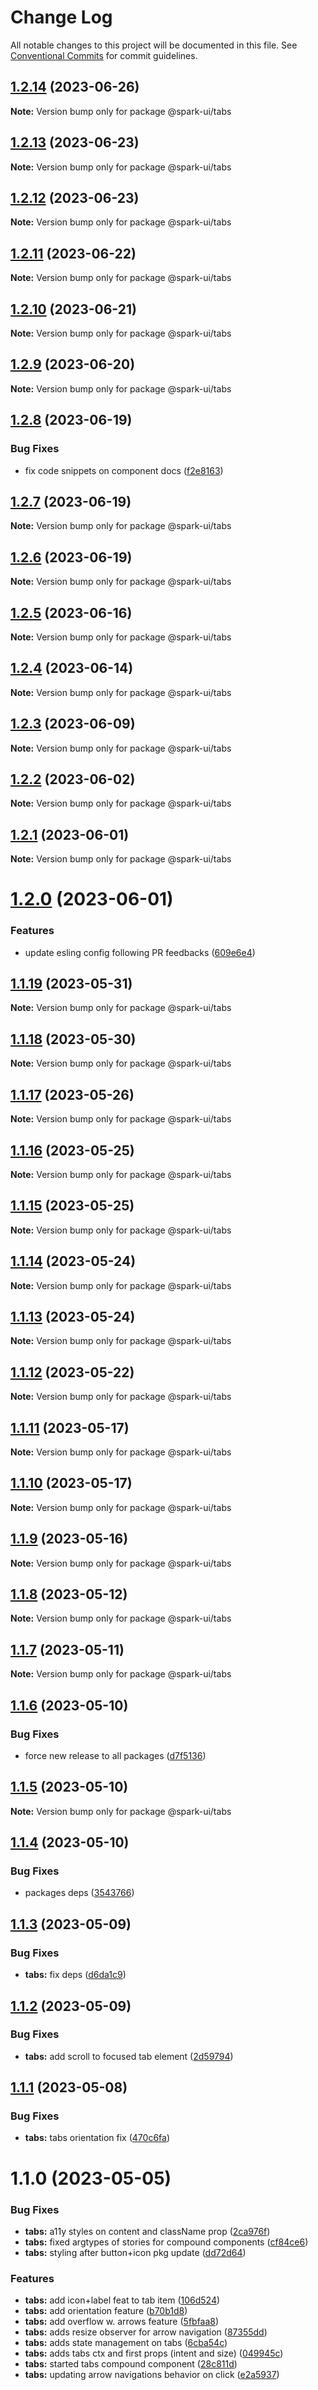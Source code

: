# Change Log

All notable changes to this project will be documented in this file.
See [Conventional Commits](https://conventionalcommits.org) for commit guidelines.

## [1.2.14](https://github.com/adevinta/spark/compare/@spark-ui/tabs@1.2.13...@spark-ui/tabs@1.2.14) (2023-06-26)

**Note:** Version bump only for package @spark-ui/tabs

## [1.2.13](https://github.com/adevinta/spark/compare/@spark-ui/tabs@1.2.12...@spark-ui/tabs@1.2.13) (2023-06-23)

**Note:** Version bump only for package @spark-ui/tabs

## [1.2.12](https://github.com/adevinta/spark/compare/@spark-ui/tabs@1.2.11...@spark-ui/tabs@1.2.12) (2023-06-23)

**Note:** Version bump only for package @spark-ui/tabs

## [1.2.11](https://github.com/adevinta/spark/compare/@spark-ui/tabs@1.2.10...@spark-ui/tabs@1.2.11) (2023-06-22)

**Note:** Version bump only for package @spark-ui/tabs

## [1.2.10](https://github.com/adevinta/spark/compare/@spark-ui/tabs@1.2.9...@spark-ui/tabs@1.2.10) (2023-06-21)

**Note:** Version bump only for package @spark-ui/tabs

## [1.2.9](https://github.com/adevinta/spark/compare/@spark-ui/tabs@1.2.8...@spark-ui/tabs@1.2.9) (2023-06-20)

**Note:** Version bump only for package @spark-ui/tabs

## [1.2.8](https://github.com/adevinta/spark/compare/@spark-ui/tabs@1.2.7...@spark-ui/tabs@1.2.8) (2023-06-19)

### Bug Fixes

- fix code snippets on component docs ([f2e8163](https://github.com/adevinta/spark/commit/f2e8163130257ba86bd61fbce77846f373a642d6))

## [1.2.7](https://github.com/adevinta/spark/compare/@spark-ui/tabs@1.2.6...@spark-ui/tabs@1.2.7) (2023-06-19)

**Note:** Version bump only for package @spark-ui/tabs

## [1.2.6](https://github.com/adevinta/spark/compare/@spark-ui/tabs@1.2.5...@spark-ui/tabs@1.2.6) (2023-06-19)

**Note:** Version bump only for package @spark-ui/tabs

## [1.2.5](https://github.com/adevinta/spark/compare/@spark-ui/tabs@1.2.4...@spark-ui/tabs@1.2.5) (2023-06-16)

**Note:** Version bump only for package @spark-ui/tabs

## [1.2.4](https://github.com/adevinta/spark/compare/@spark-ui/tabs@1.2.3...@spark-ui/tabs@1.2.4) (2023-06-14)

**Note:** Version bump only for package @spark-ui/tabs

## [1.2.3](https://github.com/adevinta/spark/compare/@spark-ui/tabs@1.2.2...@spark-ui/tabs@1.2.3) (2023-06-09)

**Note:** Version bump only for package @spark-ui/tabs

## [1.2.2](https://github.com/adevinta/spark/compare/@spark-ui/tabs@1.2.1...@spark-ui/tabs@1.2.2) (2023-06-02)

**Note:** Version bump only for package @spark-ui/tabs

## [1.2.1](https://github.com/adevinta/spark/compare/@spark-ui/tabs@1.2.0...@spark-ui/tabs@1.2.1) (2023-06-01)

**Note:** Version bump only for package @spark-ui/tabs

# [1.2.0](https://github.com/adevinta/spark/compare/@spark-ui/tabs@1.1.19...@spark-ui/tabs@1.2.0) (2023-06-01)

### Features

- update esling config following PR feedbacks ([609e6e4](https://github.com/adevinta/spark/commit/609e6e44fce1a38a4a8d44a9e2dc77b95ca25650))

## [1.1.19](https://github.com/adevinta/spark/compare/@spark-ui/tabs@1.1.18...@spark-ui/tabs@1.1.19) (2023-05-31)

**Note:** Version bump only for package @spark-ui/tabs

## [1.1.18](https://github.com/adevinta/spark/compare/@spark-ui/tabs@1.1.17...@spark-ui/tabs@1.1.18) (2023-05-30)

**Note:** Version bump only for package @spark-ui/tabs

## [1.1.17](https://github.com/adevinta/spark/compare/@spark-ui/tabs@1.1.16...@spark-ui/tabs@1.1.17) (2023-05-26)

**Note:** Version bump only for package @spark-ui/tabs

## [1.1.16](https://github.com/adevinta/spark/compare/@spark-ui/tabs@1.1.15...@spark-ui/tabs@1.1.16) (2023-05-25)

**Note:** Version bump only for package @spark-ui/tabs

## [1.1.15](https://github.com/adevinta/spark/compare/@spark-ui/tabs@1.1.14...@spark-ui/tabs@1.1.15) (2023-05-25)

**Note:** Version bump only for package @spark-ui/tabs

## [1.1.14](https://github.com/adevinta/spark/compare/@spark-ui/tabs@1.1.13...@spark-ui/tabs@1.1.14) (2023-05-24)

**Note:** Version bump only for package @spark-ui/tabs

## [1.1.13](https://github.com/adevinta/spark/compare/@spark-ui/tabs@1.1.12...@spark-ui/tabs@1.1.13) (2023-05-24)

**Note:** Version bump only for package @spark-ui/tabs

## [1.1.12](https://github.com/adevinta/spark/compare/@spark-ui/tabs@1.1.11...@spark-ui/tabs@1.1.12) (2023-05-22)

**Note:** Version bump only for package @spark-ui/tabs

## [1.1.11](https://github.com/adevinta/spark/compare/@spark-ui/tabs@1.1.10...@spark-ui/tabs@1.1.11) (2023-05-17)

**Note:** Version bump only for package @spark-ui/tabs

## [1.1.10](https://github.com/adevinta/spark/compare/@spark-ui/tabs@1.1.9...@spark-ui/tabs@1.1.10) (2023-05-17)

**Note:** Version bump only for package @spark-ui/tabs

## [1.1.9](https://github.com/adevinta/spark/compare/@spark-ui/tabs@1.1.8...@spark-ui/tabs@1.1.9) (2023-05-16)

**Note:** Version bump only for package @spark-ui/tabs

## [1.1.8](https://github.com/adevinta/spark/compare/@spark-ui/tabs@1.1.7...@spark-ui/tabs@1.1.8) (2023-05-12)

**Note:** Version bump only for package @spark-ui/tabs

## [1.1.7](https://github.com/adevinta/spark/compare/@spark-ui/tabs@1.1.6...@spark-ui/tabs@1.1.7) (2023-05-11)

**Note:** Version bump only for package @spark-ui/tabs

## [1.1.6](https://github.com/adevinta/spark/compare/@spark-ui/tabs@1.1.5...@spark-ui/tabs@1.1.6) (2023-05-10)

### Bug Fixes

- force new release to all packages ([d7f5136](https://github.com/adevinta/spark/commit/d7f513698cf48dd9c102fafaeb336096818c6b2b))

## [1.1.5](https://github.com/adevinta/spark/compare/@spark-ui/tabs@1.1.4...@spark-ui/tabs@1.1.5) (2023-05-10)

**Note:** Version bump only for package @spark-ui/tabs

## [1.1.4](https://github.com/adevinta/spark/compare/@spark-ui/tabs@1.1.3...@spark-ui/tabs@1.1.4) (2023-05-10)

### Bug Fixes

- packages deps ([3543766](https://github.com/adevinta/spark/commit/354376668ebb773d8efa553ce7f5ef1ecad42416))

## [1.1.3](https://github.com/adevinta/spark/compare/@spark-ui/tabs@1.1.2...@spark-ui/tabs@1.1.3) (2023-05-09)

### Bug Fixes

- **tabs:** fix deps ([d6da1c9](https://github.com/adevinta/spark/commit/d6da1c91bc57c9184c4d769b2025aab674788545))

## [1.1.2](https://github.com/adevinta/spark/compare/@spark-ui/tabs@1.1.1...@spark-ui/tabs@1.1.2) (2023-05-09)

### Bug Fixes

- **tabs:** add scroll to focused tab element ([2d59794](https://github.com/adevinta/spark/commit/2d59794a42d1a5f9bcd37363df7235701b275dca))

## [1.1.1](https://github.com/adevinta/spark/compare/@spark-ui/tabs@1.1.0...@spark-ui/tabs@1.1.1) (2023-05-08)

### Bug Fixes

- **tabs:** tabs orientation fix ([470c6fa](https://github.com/adevinta/spark/commit/470c6fa2dd6fa1d236f1bed06ad7ef3a20cf3450))

# 1.1.0 (2023-05-05)

### Bug Fixes

- **tabs:** a11y styles on content and className prop ([2ca976f](https://github.com/adevinta/spark/commit/2ca976f8718254c40b6abcd4ecd5e5df2462513a))
- **tabs:** fixed argtypes of stories for compound components ([cf84ce6](https://github.com/adevinta/spark/commit/cf84ce69449b4bd627903e0b42ea94317f69d967))
- **tabs:** styling after button+icon pkg update ([dd72d64](https://github.com/adevinta/spark/commit/dd72d6406308eb1b42ad6e2fb79aed6f045ce898))

### Features

- **tabs:** add icon+label feat to tab item ([106d524](https://github.com/adevinta/spark/commit/106d524ca60b3f34f44fb2a7fc7ada8ed90bb2f8))
- **tabs:** add orientation feature ([b70b1d8](https://github.com/adevinta/spark/commit/b70b1d8ab9704da40c8e62426e673d692636938b))
- **tabs:** add overflow w. arrows feature ([5fbfaa8](https://github.com/adevinta/spark/commit/5fbfaa884d657d32d83baf2b86321fc14bd9b691))
- **tabs:** adds resize observer for arrow navigation ([87355dd](https://github.com/adevinta/spark/commit/87355dd277f835b7a022e5e553b0e822bb9c1ec0))
- **tabs:** adds state management on tabs ([6cba54c](https://github.com/adevinta/spark/commit/6cba54c8c75c16777dbd7cb68a78d0dca89ca826))
- **tabs:** adds tabs ctx and first props (intent and size) ([049945c](https://github.com/adevinta/spark/commit/049945cb9af0c66b5cab3c34b487578abcdbf4db))
- **tabs:** started tabs compound component ([28c811d](https://github.com/adevinta/spark/commit/28c811d9b2c16d96098115e3af1ab98d32ec6c4e))
- **tabs:** updating arrow navigations behavior on click ([e2a5937](https://github.com/adevinta/spark/commit/e2a5937a129e09906999424edcc19aef716e4da6))
